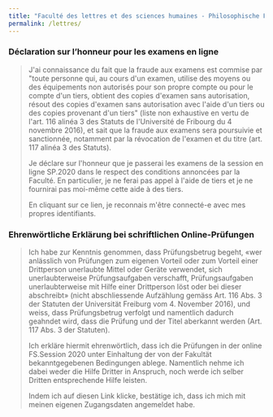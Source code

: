 ```yaml
---
title: "Faculté des lettres et des sciences humaines - Philosophische Fakultät"
permalink: /lettres/
---
```


### Déclaration sur l’honneur pour les examens en ligne
> J'ai connaissance du fait que la fraude aux examens est commise par "toute personne qui, au cours d'un examen, utilise des moyens ou des équipements non autorisés pour son propre compte ou pour le compte d'un tiers, obtient des copies d'examen sans autorisation, résout des copies d'examen sans autorisation avec l'aide d'un tiers ou des copies provenant d'un tiers" (liste non exhaustive en vertu de l'art. 116 alinéa 3 des Statuts de l'Université de Fribourg du 4 novembre 2016), et sait que la fraude aux examens sera poursuivie et sanctionnée, notamment par la révocation de l'examen et du titre (art. 117 alinéa 3 des Statuts).
>  
> Je déclare sur l'honneur que je passerai les examens de la session en ligne SP.2020 dans le respect des conditions annoncées par la Faculté.  En particulier, je ne ferai pas appel à l'aide de tiers et je ne fournirai pas moi-même cette aide à des tiers.
>  
> En cliquant sur ce lien, je reconnais m'être connecté-e avec mes propres identifiants.

  

### Ehrenwörtliche Erklärung bei schriftlichen Online-Prüfungen
> Ich habe zur Kenntnis genommen, dass Prüfungsbetrug begeht, «wer anlässlich von Prüfungen zum eigenen Vorteil oder zum Vorteil einer Drittperson unerlaubte Mittel oder Geräte verwendet, sich unerlaubterweise Prüfungsaufgaben verschafft, Prüfungsaufgaben unerlaubterweise mit Hilfe einer Drittperson löst oder bei dieser abschreibt» (nicht abschliessende Aufzählung gemäss Art. 116 Abs. 3 der Statuten der Universität Freiburg vom 4. November 2016), und weiss, dass Prüfungsbetrug verfolgt und namentlich dadurch geahndet wird, dass die Prüfung und der Titel aberkannt werden (Art. 117 Abs. 3 der Statuten).
>  
> Ich erkläre hiermit ehrenwörtlich, dass ich die Prüfungen in der online FS.Session 2020 unter Einhaltung der von der Fakultät bekanntgegebenen Bedingungen ablege. Namentlich nehme ich dabei weder die Hilfe Dritter in Anspruch, noch werde ich selber Dritten entsprechende Hilfe leisten.
>  
> Indem ich auf diesen Link klicke, bestätige ich, dass ich mich mit meinen eigenen Zugangsdaten angemeldet habe.
